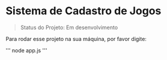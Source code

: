 <h1>Sistema de Cadastro de Jogos</h1>

> Status do Projeto: Em desenvolvimento

Para rodar esse projeto na sua máquina, por favor digite:

'''
node app.js
'''
